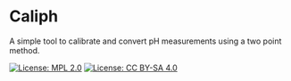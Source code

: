 # Caliph

A simple tool to calibrate and convert pH measurements using a two point method.

[![License: MPL 2.0](https://img.shields.io/badge/License-MPL%202.0-blue.svg)](https://opensource.org/licenses/MPL-2.0)
[![License: CC BY-SA 4.0](https://img.shields.io/badge/License-CC%20BY--SA%204.0-lightgrey.svg)](https://creativecommons.org/licenses/by-sa/4.0/)
